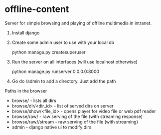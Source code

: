 # offline-content
Server for simple browsing and playing of offline multimedia in intranet.

1. Install django
2. Create some admin user to use with your local db

    python manage.py createsuperuser
2. Run the server on all interfaces (will use localhost otherwise)
    
    python manage.py runserver 0.0.0.0:8000
3. Go do /admin to add a directory. Just add the path

Paths in the browser
 - browse/ - lists all dirs
 - browse/dir/<dir_id> - list of served dirs on server
 - browse/show/<file_id> - opens player for video file or web pdf reader
 - browse/raw/<file> - raw serving of the file (with streaming response)
 - browse/raw/<file>/stream - raw serving of the file (with streaming)
 - admin - django native ui to modify dirs